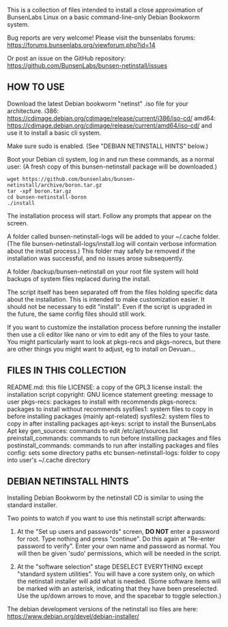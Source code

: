 This is a collection of files intended to install a close approximation of
BunsenLabs Linux on a basic command-line-only Debian Bookworm system.

Bug reports are very welcome! Please visit the bunsenlabs forums:
https://forums.bunsenlabs.org/viewforum.php?id=14

Or post an issue on the GitHub repository:
https://github.com/BunsenLabs/bunsen-netinstall/issues


HOW TO USE
----------

Download the latest Debian bookworm "netinst" .iso file for your architecture.
i386: https://cdimage.debian.org/cdimage/release/current/i386/iso-cd/
amd64: https://cdimage.debian.org/cdimage/release/current/amd64/iso-cd/
and use it to install a basic cli system.

Make sure sudo is enabled. (See "DEBIAN NETINSTALL HINTS" below.)

Boot your Debian cli system, log in and run these commands, as a normal user:
(A fresh copy of this bunsen-netinstall package will be downloaded.)

    wget https://github.com/bunsenlabs/bunsen-netinstall/archive/boron.tar.gz
    tar -xpf boron.tar.gz
    cd bunsen-netinstall-boron
    ./install

The installation process will start.
Follow any prompts that appear on the screen.

A folder called bunsen-netinstall-logs will be added to your ~/.cache folder.
(The file bunsen-netinstall-logs/install.log will contain verbose information
about the install process.)
This folder may safely be removed if the installation was successful, and no
issues arose subsequently.

A folder /backup/bunsen-netinstall on your root file system will hold backups
of system files replaced during the install.

The script itself has been separated off from the files holding specific data
about the installation. This is intended to make customization easier. It
should not be necessary to edit "install". Even if the script is upgraded in
the future, the same config files should still work.

If you want to customize the installation process before running the installer
then use a cli editor like nano or vim to edit any of the files to your taste.
You might particularly want to look at pkgs-recs and pkgs-norecs, but there
are other things you might want to adjust, eg to install on Devuan...

FILES IN THIS COLLECTION
------------------------

README.md: this file
LICENSE: a copy of the GPL3 license
install: the installation script
copyright: GNU licence statement
greeting: message to user
pkgs-recs: packages to install with recommends
pkgs-norecs: packages to install without recommends
sysfiles1: system files to copy in before installing packages (mainly apt-related)
sysfiles2: system files to copy in after installing packages
apt-keys: script to install the BunsenLabs Apt key
gen_sources: commands to edit /etc/apt/sources.list
preinstall_commands: commands to run before installing packages and files
postinstall_commands: commands to run after installing packages and files
config: sets some directory paths etc
bunsen-netinstall-logs: folder to copy into user's ~/.cache directory

DEBIAN NETINSTALL HINTS
-----------------------

Installing Debian Bookworm by the netinstall CD is similar to using the standard
installer.

Two points to watch if you want to use this netinstall script afterwards:

1) At the "Set up users and passwords" screen, **DO NOT** enter a password for root.
Type nothing and press "continue".
Do this again at "Re-enter password to verify".
Enter your own name and password as normal.
You will then be given 'sudo' permissions, which will be needed in the script.

2) At the "software selection" stage DESELECT EVERYTHING except "standard
system utilities".
You will have a core system only, on which the netinstall installer will add
what is needed.
(Some software items will be marked with an asterisk, indicating that they have
been preselected. Use the up/down arrows to move, and the spacebar to toggle
selection.)

The debian development versions of the netinstall iso files are here:
https://www.debian.org/devel/debian-installer/
